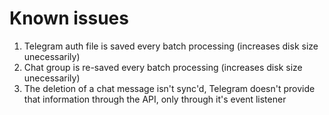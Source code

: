

# Known issues

1. Telegram auth file is saved every batch processing (increases disk size unecessarily)
2. Chat group is re-saved every batch processing (increases disk size unecessarily)
3. The deletion of a chat message isn't sync'd, Telegram doesn't provide that information through the API, only through it's event listener